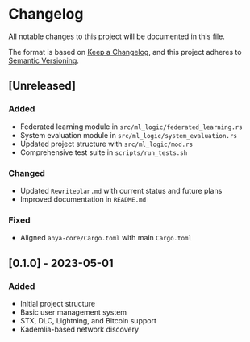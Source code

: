 # Changelog

All notable changes to this project will be documented in this file.

The format is based on [Keep a Changelog](https://keepachangelog.com/en/1.0.0/),
and this project adheres to [Semantic Versioning](https://semver.org/spec/v2.0.0.html).

## [Unreleased]

### Added
- Federated learning module in `src/ml_logic/federated_learning.rs`
- System evaluation module in `src/ml_logic/system_evaluation.rs`
- Updated project structure with `src/ml_logic/mod.rs`
- Comprehensive test suite in `scripts/run_tests.sh`

### Changed
- Updated `Rewriteplan.md` with current status and future plans
- Improved documentation in `README.md`

### Fixed
- Aligned `anya-core/Cargo.toml` with main `Cargo.toml`

## [0.1.0] - 2023-05-01

### Added
- Initial project structure
- Basic user management system
- STX, DLC, Lightning, and Bitcoin support
- Kademlia-based network discovery